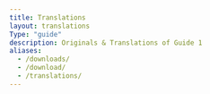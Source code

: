 ```yaml
---
title: Translations
layout: translations
Type: "guide"
description: Originals & Translations of Guide 1
aliases:
  - /downloads/
  - /download/
  - /translations/
---
```

